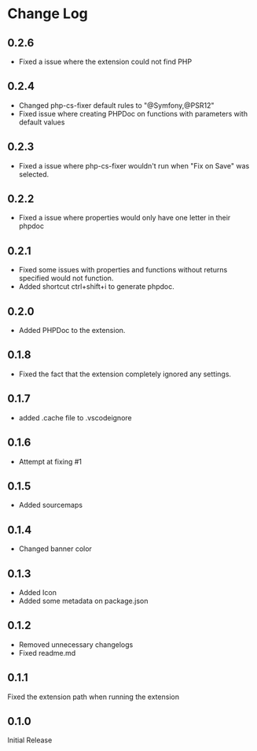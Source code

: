 # Change Log

## 0.2.6
* Fixed a issue where the extension could not find PHP

## 0.2.4

* Changed php-cs-fixer default rules to "@Symfony,@PSR12"
* Fixed issue where creating PHPDoc on functions with parameters with default values

## 0.2.3

* Fixed a issue where php-cs-fixer wouldn't run when "Fix on Save" was selected.
## 0.2.2

* Fixed a issue where properties would only have one letter in their phpdoc

## 0.2.1

* Fixed some issues with properties and functions without returns specified would not function.
* Added shortcut ctrl+shift+i to generate phpdoc.

## 0.2.0

* Added PHPDoc to the extension.

## 0.1.8

* Fixed the fact that the extension completely ignored any settings.

## 0.1.7

* added .cache file to .vscodeignore

## 0.1.6

* Attempt at fixing #1

## 0.1.5

* Added sourcemaps
## 0.1.4

* Changed banner color

## 0.1.3

* Added Icon
* Added some metadata on package.json

## 0.1.2

* Removed unnecessary changelogs
* Fixed readme.md

## 0.1.1

Fixed the extension path when running the extension

## 0.1.0

Initial Release
